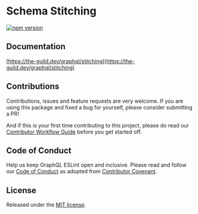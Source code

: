 # Schema Stitching

[![npm version](https://badge.fury.io/js/%40graphql-tools%2Fstitch.svg)](https://badge.fury.io/js/%40graphql-tools%2Fstitch)

## Documentation

[https://the-guild.dev/graphql/stitching](https://the-guild.dev/graphql/stitching)

## Contributions

Contributions, issues and feature requests are very welcome. If you are using this package and fixed
a bug for yourself, please consider submitting a PR!

And if this is your first time contributing to this project, please do read our
[Contributor Workflow Guide](https://github.com/the-guild-org/Stack/blob/master/CONTRIBUTING.md)
before you get started off.

## Code of Conduct

Help us keep GraphQL ESLint open and inclusive. Please read and follow our
[Code of Conduct](https://github.com/the-guild-org/Stack/blob/master/CODE_OF_CONDUCT.md) as adopted
from [Contributor Covenant](https://contributor-covenant.org).

## License

Released under the [MIT license](./LICENSE).
